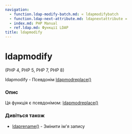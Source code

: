 ```yaml
---
navigation:
  - function.ldap-modify-batch.md: « ldapmodifybatch
  - function.ldap-next-attribute.md: ldapnextattribute »
  - index.md: PHP Manual
  - ref.ldap.md: Функції LDAP
title: ldapmodify
---
```

# ldapmodify

(PHP 4, PHP 5, PHP 7, PHP 8)

ldapmodify - Псевдонім [ldapmodreplace()](function.ldap-mod-replace.md)

### Опис

Ця функція є псевдонімом: [ldapmodreplace()](function.ldap-mod-replace.md)

### Дивіться також

-   [ldaprename()](function.ldap-rename.md) - Змінити ім'я запису
